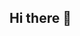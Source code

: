 ## Hi there 👋

<!--

Here are some ideas to get you started:

- 🔭 I’m currently working on Minesweeper game on ROBLOX
- 🌱 I’m currently learning Computer Organization at Collin
- 👯 I’m looking to collaborate on anything! 
- 🤔 I’m looking for help with Transfering to UTD or UT Austin
- 📫 How to reach me: brianjayaayo@gmail.com
- ⚡ Fun fact: I am a noob as of 01/17/25
-->
